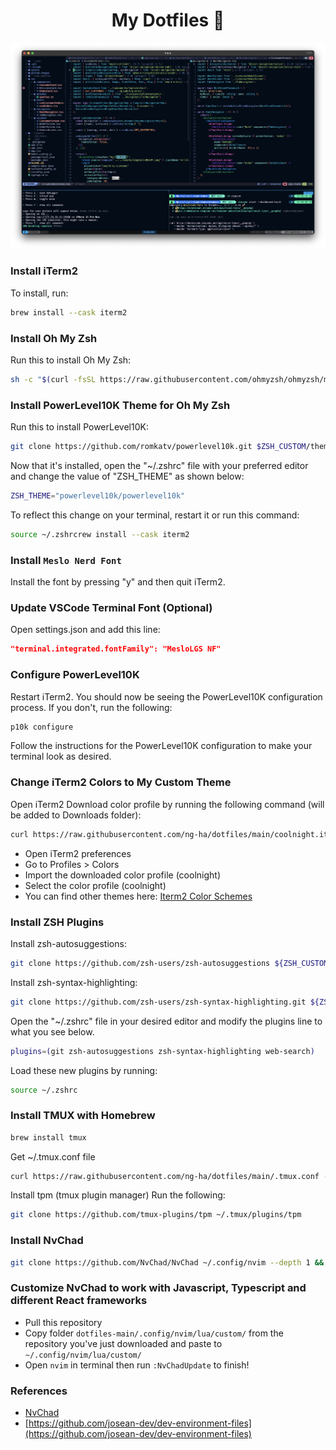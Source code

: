 <h1 align="center">My Dotfiles 🎉  </h1>

![My-dotfiles](./github-images/dotfile.png)

### Install iTerm2

To install, run:

```bash
brew install --cask iterm2
```

### Install Oh My Zsh

Run this to install Oh My Zsh:

```bash
sh -c "$(curl -fsSL https://raw.githubusercontent.com/ohmyzsh/ohmyzsh/master/tools/install.sh)"
```

### Install PowerLevel10K Theme for Oh My Zsh

Run this to install PowerLevel10K:

```bash
git clone https://github.com/romkatv/powerlevel10k.git $ZSH_CUSTOM/themes/powerlevel10k
```

Now that it's installed, open the "~/.zshrc" file with your preferred editor and change the value of "ZSH_THEME" as shown below:

```bash
ZSH_THEME="powerlevel10k/powerlevel10k"
```

To reflect this change on your terminal, restart it or run this command:

```bash
source ~/.zshrcrew install --cask iterm2
```

### Install `Meslo Nerd Font`

Install the font by pressing "y" and then quit iTerm2.

### Update VSCode Terminal Font (Optional)

Open settings.json and add this line:

```JSON
"terminal.integrated.fontFamily": "MesloLGS NF"
```

### Configure PowerLevel10K

Restart iTerm2. You should now be seeing the PowerLevel10K configuration process. If you don't, run the following:

```bash
p10k configure
```

Follow the instructions for the PowerLevel10K configuration to make your terminal look as desired.

### Change iTerm2 Colors to My Custom Theme

Open iTerm2
Download color profile by running the following command (will be added to Downloads folder):

```bash
curl https://raw.githubusercontent.com/ng-ha/dotfiles/main/coolnight.itermcolors --output ~/Downloads/coolnight.itermcolors
```

- Open iTerm2 preferences
- Go to Profiles > Colors
- Import the downloaded color profile (coolnight)
- Select the color profile (coolnight)
- You can find other themes here: [Iterm2 Color Schemes](https://iterm2colorschemes.com/)

### Install ZSH Plugins

Install zsh-autosuggestions:

```bash
git clone https://github.com/zsh-users/zsh-autosuggestions ${ZSH_CUSTOM:-~/.oh-my-zsh/custom}/plugins/zsh-autosuggestions
```

Install zsh-syntax-highlighting:

```bash
git clone https://github.com/zsh-users/zsh-syntax-highlighting.git ${ZSH_CUSTOM:-~/.oh-my-zsh/custom}/plugins/zsh-syntax-highlighting
```

Open the "~/.zshrc" file in your desired editor and modify the plugins line to what you see below.

```bash
plugins=(git zsh-autosuggestions zsh-syntax-highlighting web-search)
```

Load these new plugins by running:

```bash
source ~/.zshrc
```

### Install TMUX with Homebrew

```bash
brew install tmux
```

Get ~/.tmux.conf file

```bash
curl https://raw.githubusercontent.com/ng-ha/dotfiles/main/.tmux.conf --output ~/.tmux.conf
```

Install tpm (tmux plugin manager)
Run the following:

```bash
git clone https://github.com/tmux-plugins/tpm ~/.tmux/plugins/tpm
```

### Install NvChad

```bash
git clone https://github.com/NvChad/NvChad ~/.config/nvim --depth 1 && nvim
```

### Customize NvChad to work with Javascript, Typescript and different React frameworks

- Pull this repository
- Copy folder `dotfiles-main/.config/nvim/lua/custom/` from the repository you've just downloaded and paste to `~/.config/nvim/lua/custom/`
- Open `nvim` in terminal then run `:NvChadUpdate` to finish!

### References

- [NvChad](https://github.com/NvChad/NvChad)
- [https://github.com/josean-dev/dev-environment-files](https://github.com/josean-dev/dev-environment-files)
